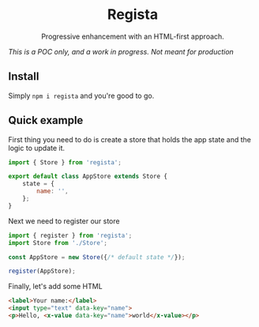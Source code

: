<h1 align="center">Regista</h1>
<p align="center">Progressive enhancement with an HTML-first approach.</p>

_This is a POC only, and a work in progress. Not meant for production_

## Install
Simply `npm i regista` and you're good to go.

## Quick example

First thing you need to do is create a store that holds the app state and the logic to update it.

```js
import { Store } from 'regista';

export default class AppStore extends Store {
    state = {
        name: '',
    };
}
```
Next we need to register our store
```js
import { register } from 'regista';
import Store from './Store';

const AppStore = new Store({/* default state */});

register(AppStore);
```

Finally, let's add some HTML

```html
<label>Your name:</label>
<input type="text" data-key="name">
<p>Hello, <x-value data-key="name">world</x-value></p>
```

